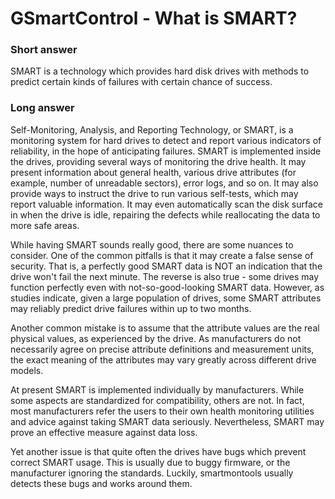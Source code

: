# GSmartControl - What is SMART?

### Short answer
SMART is a technology which provides hard disk drives with methods to
predict certain kinds of failures with certain chance of success.

### Long answer

Self-Monitoring, Analysis, and Reporting Technology, or SMART, is a
monitoring system for hard drives to detect and report various indicators
of reliability, in the hope of anticipating failures. SMART is implemented
inside the drives, providing several ways of monitoring the drive health.
It may present information about general health, various drive attributes
(for example, number of unreadable sectors), error logs, and so on.
It may also provide ways to instruct the drive to run various self-tests,
which may report valuable information. It may even automatically scan
the disk surface in when the drive is idle, repairing the defects while
reallocating the data to more safe areas.

While having SMART sounds really good, there are some nuances to
consider. One of the common pitfalls is that it may create a false sense
of security. That is, a perfectly good SMART data is NOT an indication
that the drive won't fail the next minute. The reverse is also true - some
drives may function perfectly even with not-so-good-looking SMART
data. However, as studies indicate, given a large population of drives,
some SMART attributes may reliably predict drive failures within up to
two months.

Another common mistake is to assume that the attribute values are
the real physical values, as experienced by the drive. As manufacturers
do not necessarily agree on precise attribute definitions and
measurement units, the exact meaning of the attributes may vary
greatly across different drive models.

At present SMART is implemented individually by manufacturers.
While some aspects are standardized for compatibility, others are not.
In fact, most manufacturers refer the users to their own health
monitoring utilities and advice against taking SMART data seriously.
Nevertheless, SMART may prove an effective measure against data loss.

Yet another issue is that quite often the drives have bugs which
prevent correct SMART usage. This is usually due to buggy firmware,
or the manufacturer ignoring the standards. Luckily, smartmontools
usually detects these bugs and works around them.
